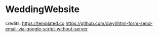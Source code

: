 # WeddingWebsite

credits:
https://templated.co
https://github.com/dwyl/html-form-send-email-via-google-script-without-server
